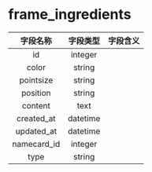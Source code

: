 # frame_ingredients

| 字段名称 | 字段类型 | 字段含义 |
| :-----: | :-----: | :-----: 
| id | integer |  |
| color | string |  |
| pointsize | string |  |
| position | string |  |
| content | text |  |
| created_at | datetime |  |
| updated_at | datetime |  |
| namecard_id | integer |  |
| type | string |  |

